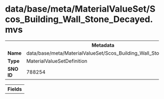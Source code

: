 <h1>data/base/meta/MaterialValueSet/Scos_Building_Wall_Stone_Decayed.mvs</h1><table><tr><th colspan="100%">Metadata</th></tr><tr><td><b>Name</b></td><td>data/base/meta/MaterialValueSet/Scos_Building_Wall_Stone_Decayed.mvs</td></tr><tr><td><b>Type</b></td><td>MaterialValueSetDefinition</td></tr><tr><td><b>SNO ID</b></td><td>788254</td></tr></table>

<table><tr><th colspan="100%">Fields</th></tr></table>

